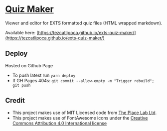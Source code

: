 # [Quiz Maker](https://tezcatlipoca.github.io/exts-quiz-maker/)

Viewer and editor for EXTS formatted quiz files (HTML wrapped markdown).

Available here: [https://tezcatlipoca.github.io/exts-quiz-maker/](https://tezcatlipoca.github.io/exts-quiz-maker/)

## Deploy

Hosted on Github Page

- To push latest run `yarn deploy`
- If GH Pages 404s:
  `git commit --allow-empty -m "Trigger rebuild"; git push`

## Credit

- This project makes use of MIT Licensed code from [The Place Lab Ltd](https://gitlab.com/theplacelab/).
- This project makes use of FontAwesome icons under the [Creative Commons Attribution 4.0 International license](https://fontawesome.com/license)
